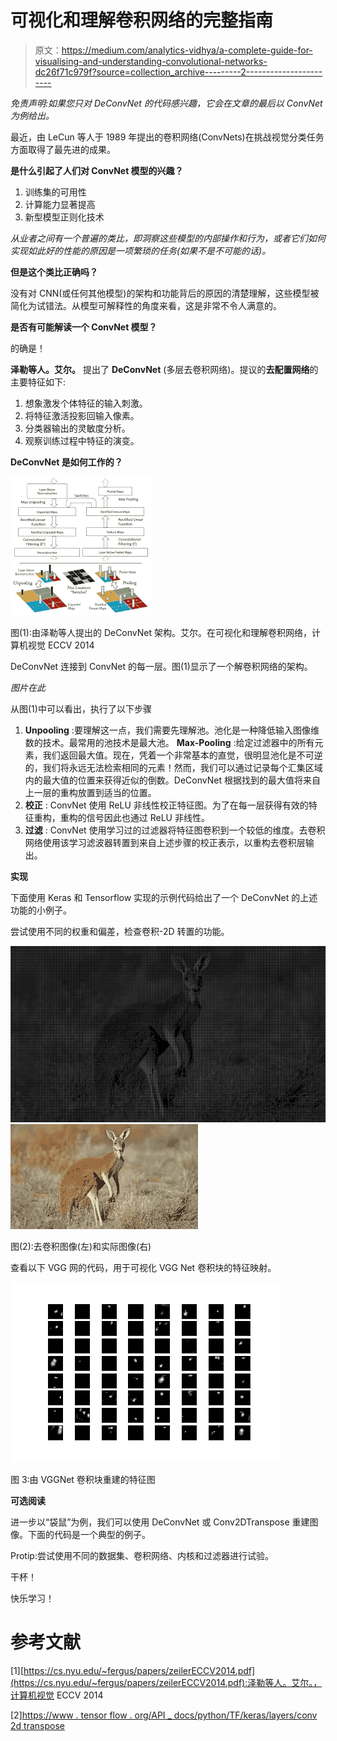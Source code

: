 # 可视化和理解卷积网络的完整指南

> 原文：<https://medium.com/analytics-vidhya/a-complete-guide-for-visualising-and-understanding-convolutional-networks-dc26f71c979f?source=collection_archive---------2----------------------->

*免责声明:如果您只对 DeConvNet 的代码感兴趣，它会在文章的最后以 ConvNet 为例给出。*

最近，由 LeCun 等人于 1989 年提出的卷积网络(ConvNets)在挑战视觉分类任务方面取得了最先进的成果。

**是什么引起了人们对 ConvNet 模型的兴趣？**

1.  训练集的可用性
2.  计算能力显著提高
3.  新型模型正则化技术

*从业者之间有一个普遍的类比，即洞察这些模型的内部操作和行为，或者它们如何实现如此好的性能的原因是一项繁琐的任务(如果不是不可能的话)。*

**但是这个类比正确吗？**

没有对 CNN(或任何其他模型)的架构和功能背后的原因的清楚理解，这些模型被简化为试错法。从模型可解释性的角度来看，这是非常不令人满意的。

**是否有可能解读一个 ConvNet 模型？**

的确是！

**泽勒等人。艾尔。** [](https://cs.nyu.edu/~fergus/papers/zeilerECCV2014.pdf)提出了 **DeConvNet** (多层去卷积网络)。提议的**去配置网络**的主要特征如下:

1.  想象激发个体特征的输入刺激。
2.  将特征激活投影回输入像素。
3.  分类器输出的灵敏度分析。
4.  观察训练过程中特征的演变。

**DeConvNet 是如何工作的？**

![](img/61b7abcc8f0c98d298e5d8f3a9ac8ad2.png)

图(1):由泽勒等人提出的 DeConvNet 架构。艾尔。在可视化和理解卷积网络，计算机视觉 ECCV 2014

DeConvNet 连接到 ConvNet 的每一层。图(1)显示了一个解卷积网络的架构。

*图片在此*

从图(1)中可以看出，执行了以下步骤

1.  **Unpooling** :要理解这一点，我们需要先理解池。池化是一种降低输入图像维数的技术。最常用的池技术是最大池。
    **Max-Pooling** :给定过滤器中的所有元素，我们返回最大值。现在，凭着一个非常基本的直觉，很明显池化是不可逆的，我们将永远无法检索相同的元素！然而，我们可以通过记录每个汇集区域内的最大值的位置来获得近似的倒数。DeConvNet 根据找到的最大值将来自上一层的重构放置到适当的位置。
2.  **校正** : ConvNet 使用 ReLU 非线性校正特征图。为了在每一层获得有效的特征重构，重构的信号因此也通过 ReLU 非线性。
3.  **过滤** : ConvNet 使用学习过的过滤器将特征图卷积到一个较低的维度。去卷积网络使用该学习滤波器转置到来自上述步骤的校正表示，以重构去卷积层输出。

**实现**

下面使用 Keras 和 Tensorflow 实现的示例代码给出了一个 DeConvNet 的上述功能的小例子。

尝试使用不同的权重和偏差，检查卷积-2D 转置的功能。

![](img/1517879b42fb1172813b6c0c00b6d286.png)![](img/446238f5165111b5490d75df8381024c.png)

图(2):去卷积图像(左)和实际图像(右)

查看以下 VGG 网的代码，用于可视化 VGG Net 卷积块的特征映射。

![](img/29af5d34d9d40adf3731c07594a6d9a0.png)

图 3:由 VGGNet 卷积块重建的特征图

**可选阅读**

进一步以“袋鼠”为例，我们可以使用 DeConvNet 或 Conv2DTranspose 重建图像。下面的代码是一个典型的例子。

Protip:尝试使用不同的数据集、卷积网络、内核和过滤器进行试验。

干杯！

快乐学习！

# **参考文献**

[1][https://cs.nyu.edu/~fergus/papers/zeilerECCV2014.pdf](https://cs.nyu.edu/~fergus/papers/zeilerECCV2014.pdf):泽勒等人。艾尔。，计算机视觉 ECCV 2014

[2][https://www . tensor flow . org/API _ docs/python/TF/keras/layers/conv 2d transpose](https://www.tensorflow.org/api_docs/python/tf/keras/layers/Conv2DTranspose)
